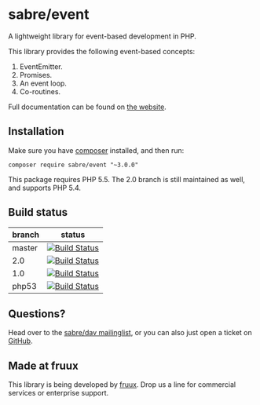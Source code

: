 sabre/event
===========

A lightweight library for event-based development in PHP.

This library provides the following event-based concepts:

1. EventEmitter.
2. Promises.
3. An event loop.
4. Co-routines.

Full documentation can be found on [the website][1].

Installation
------------

Make sure you have [composer][3] installed, and then run:

    composer require sabre/event "~3.0.0"

This package requires PHP 5.5. The 2.0 branch is still maintained as well, and supports PHP 5.4.

Build status
------------

| branch | status |
| ------ | ------ |
| master | [![Build Status](https://travis-ci.org/fruux/sabre-event.svg?branch=master)](https://travis-ci.org/fruux/sabre-event) |
| 2.0    | [![Build Status](https://travis-ci.org/fruux/sabre-event.svg?branch=2.0)](https://travis-ci.org/fruux/sabre-event) |
| 1.0    | [![Build Status](https://travis-ci.org/fruux/sabre-event.svg?branch=1.0)](https://travis-ci.org/fruux/sabre-event) |
| php53  | [![Build Status](https://travis-ci.org/fruux/sabre-event.svg?branch=php53)](https://travis-ci.org/fruux/sabre-event) |

Questions?
----------

Head over to the [sabre/dav mailinglist][4], or you can also just open a ticket on [GitHub][5].

Made at fruux
-------------

This library is being developed by [fruux](https://fruux.com/). Drop us a line for commercial services or enterprise
support.

[1]: http://sabre.io/event/

[3]: http://getcomposer.org/

[4]: http://groups.google.com/group/sabredav-discuss

[5]: https://github.com/fruux/sabre-event/issues/
